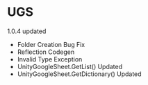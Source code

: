 # UGS

 1.0.4 updated
- Folder Creation Bug Fix
- Reflection Codegen
- Invalid Type Exception
- UnityGoogleSheet.GetList() Updated
- UnityGoogleSheet.GetDictionary() Updated 

